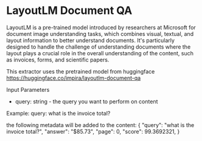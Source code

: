 # LayoutLM Document QA

LayoutLM is a pre-trained model introduced by researchers at Microsoft for document image understanding tasks, which combines visual, textual, and layout information to better understand documents. It's particularly designed to handle the challenge of understanding documents where the layout plays a crucial role in the overall understanding of the content, such as invoices, forms, and scientific papers.

This extractor uses the pretrained model from huggingface https://huggingface.co/impira/layoutlm-document-qa

Input Parameters
- query: string - the query you want to perform on content

Example:
query: what is the invoice total?

the following metadata will be added to the content:
{
  "query": "what is the invoice total?",
  "answer": "$85.73",
  "page": 0,
  "score": 99.3692321,
}